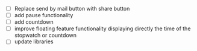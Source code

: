 - [ ] Replace send by mail button with share button
- [ ] add pause functionality
- [ ] add countdown
- [ ] improve floating feature functionality displaying directly the time of the stopwatch or countdown
- [ ] update libraries